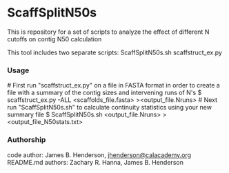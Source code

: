 # ScaffSplitN50s

This is repository for a set of scripts to analyze the effect of different N cutoffs on contig N50 calculation

This tool includes two separate scripts:
ScaffSplitN50s.sh
scaffstruct_ex.py

### Usage
\# First run "scaffstruct_ex.py" on a file in FASTA format in order to create a file with a summary of the contig sizes and intervening runs of N's
$ scaffstruct_ex.py -ALL <scaffolds_file.fasta> ><output_file.Nruns>
\# Next run "ScaffSplitN50s.sh" to calculate continuity statistics using your new summary file
$ ScaffSplitN50s.sh <output_file.Nruns> ><output_file_N50stats.txt>

### Authorship

code author: James B. Henderson, jhenderson@calacademy.org  
README.md authors: Zachary R. Hanna, James B. Henderson  
